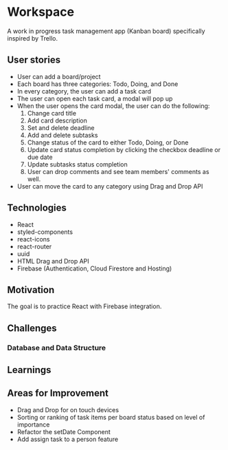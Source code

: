 # Workspace

A work in progress task management app (Kanban board) specifically inspired by Trello.

## User stories

-   User can add a board/project
-   Each board has three categories: Todo, Doing, and Done
-   In every category, the user can add a task card
-   The user can open each task card, a modal will pop up
-   When the user opens the card modal, the user can do the following:
    1. Change card title
    2. Add card description
    3. Set and delete deadline
    4. Add and delete subtasks
    5. Change status of the card to either Todo, Doing, or Done
    6. Update card status completion by clicking the checkbox deadline or due date
    7. Update subtasks status completion
    8. User can drop comments and see team members' comments as well.
-   User can move the card to any category using Drag and Drop API

## Technologies

-   React
-   styled-components
-   react-icons
-   react-router
-   uuid
-   HTML Drag and Drop API
-   Firebase (Authentication, Cloud Firestore and Hosting)

## Motivation

The goal is to practice React with Firebase integration.

## Challenges

### Database and Data Structure

## Learnings

## Areas for Improvement

-   Drag and Drop for on touch devices
-   Sorting or ranking of task items per board status based on level of importance
-   Refactor the setDate Component
-   Add assign task to a person feature
